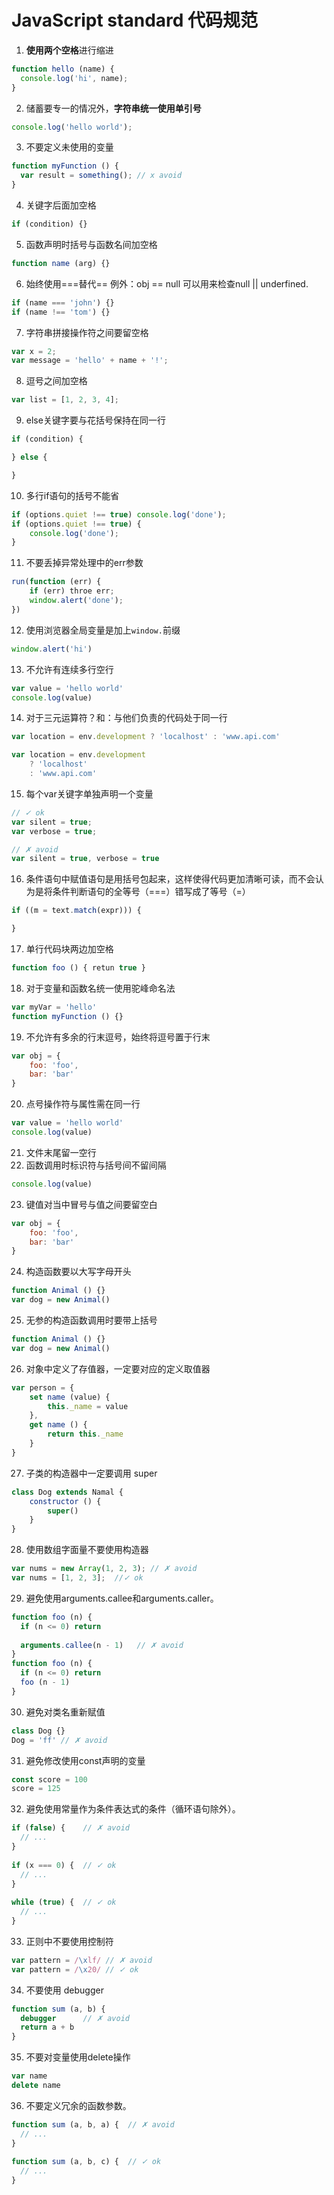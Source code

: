 # JavaScript standard 代码规范  

1. **使用两个空格**进行缩进 
```javascript
function hello (name) {
  console.log('hi', name);
}
```  
2. 储蓄要专一的情况外，**字符串统一使用单引号**
```javascript
console.log('hello world');
```  
3. 不要定义未使用的变量 
```javascript
function myFunction () {
  var result = something(); // x avoid
}
``` 
4. 关键字后面加空格
```javascript
if (condition) {}
``` 
5. 函数声明时括号与函数名间加空格
```javascript
function name (arg) {}
``` 
6. 始终使用===替代== 
例外：obj == null 可以用来检查null || underfined.
```javascript
if (name === 'john') {}
if (name !== 'tom') {}
``` 
7. 字符串拼接操作符之间要留空格
```javascript
var x = 2; 
var message = 'hello' + name + '!';
``` 
8. 逗号之间加空格
```javascript
var list = [1, 2, 3, 4];
``` 
9. else关键字要与花括号保持在同一行
```javascript
if (condition) {

} else {

}
``` 
10. 多行if语句的括号不能省
```javascript
if (options.quiet !== true) console.log('done');
if (options.quiet !== true) {
    console.log('done');
}
``` 
11. 不要丢掉异常处理中的err参数
```javascript
run(function (err) {
    if (err) throe err;
    window.alert('done');
})
``` 
12. 使用浏览器全局变量是加上`window.`前缀
```javascript
window.alert('hi')
``` 
13. 不允许有连续多行空行
```javascript
var value = 'hello world'
console.log(value)
``` 
14. 对于三元运算符？和：与他们负责的代码处于同一行
```javascript
var location = env.development ? 'localhost' : 'www.api.com'

var location = env.development
    ? 'localhost'
    : 'www.api.com'
``` 
15. 每个var关键字单独声明一个变量
```javascript
// ✓ ok
var silent = true;
var verbose = true;

// ✗ avoid
var silent = true, verbose = true
``` 
16. 条件语句中赋值语句是用括号包起来，这样使得代码更加清晰可读，而不会认为是将条件判断语句的全等号（===）错写成了等号（=）
```javascript
if ((m = text.match(expr))) {

}
``` 
17. 单行代码块两边加空格
```javascript
function foo () { retun true }
``` 
18. 对于变量和函数名统一使用驼峰命名法
```javascript
var myVar = 'hello'
function myFunction () {}
``` 
19. 不允许有多余的行末逗号，始终将逗号置于行末
```javascript
var obj = {
    foo: 'foo',
    bar: 'bar'
}
``` 
20. 点号操作符与属性需在同一行
```javascript
var value = 'hello world'
console.log(value)
``` 
21. 文件末尾留一空行 
22. 函数调用时标识符与括号间不留间隔
```javascript
console.log(value)
``` 
23. 键值对当中冒号与值之间要留空白
```javascript
var obj = {
    foo: 'foo',
    bar: 'bar'
}
``` 
24. 构造函数要以大写字母开头
```javascript
function Animal () {}
var dog = new Animal()
``` 
25. 无参的构造函数调用时要带上括号
```javascript
function Animal () {}
var dog = new Animal()
``` 
26. 对象中定义了存值器，一定要对应的定义取值器
```javascript
var person = {
    set name (value) {
        this._name = value
    },
    get name () {
        return this._name
    }
}
``` 
27. 子类的构造器中一定要调用 super
```javascript
class Dog extends Namal {
    constructor () {
        super()
    }
}
``` 
28. 使用数组字面量不要使用构造器
```javascript
var nums = new Array(1, 2, 3); // ✗ avoid
var nums = [1, 2, 3];  //✓ ok
``` 
29. 避免使用arguments.callee和arguments.caller。
```javascript
function foo (n) {
  if (n <= 0) return
 
  arguments.callee(n - 1)   // ✗ avoid
}
function foo (n) {
  if (n <= 0) return 
  foo (n - 1)
}
``` 
30. 避免对类名重新赋值
```javascript
class Dog {}
Dog = 'ff' // ✗ avoid
``` 
31. 避免修改使用const声明的变量
```javascript
const score = 100
score = 125  
```
32. 避免使用常量作为条件表达式的条件（循环语句除外）。
```javascript
if (false) {    // ✗ avoid
  // ...
}
 
if (x === 0) {  // ✓ ok
  // ...
}
 
while (true) {  // ✓ ok
  // ...
} 
``` 
33. 正则中不要使用控制符
```javascript
var pattern = /\xlf/ // ✗ avoid
var pattern = /\x20/ // ✓ ok
```
34. 不要使用 debugger
```javascript
function sum (a, b) {
  debugger      // ✗ avoid
  return a + b
}
```
35. 不要对变量使用delete操作
```javascript
var name
delete name
```
36. 不要定义冗余的函数参数。
```javascript
function sum (a, b, a) {  // ✗ avoid
  // ...
}
 
function sum (a, b, c) {  // ✓ ok
  // ...
}
```
